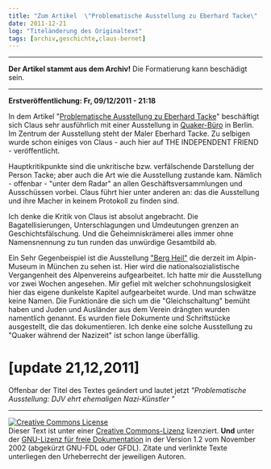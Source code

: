 ```yaml
---
title: "Zum Artikel  \"Problematische Ausstellung zu Eberhard Tacke\" [update 21,12,2011]"
date: 2011-12-21
log: "Titeländerung des Originaltext"
tags: [archiv,geschichte,claus-bernet]
---
```

<hr><b>Der Artikel stammt aus dem Archiv!</b> Die Formatierung kann beschädigt sein.<hr>
<b>Erstveröffentlichung: Fr, 09/12/2011 - 21:18</b>

<p>In dem Artikel "<a href="http://quaekernachrichten.blogspot.com/2011/12/problematische-ausstellung-zu-eberhard.html">Problematische Ausstellung zu Eberhard Tacke</a>" beschäftigt sich Claus sehr ausführlich mit einer Ausstellung in <a href="http://de.wikipedia.org/wiki/Qu%C3%A4kerb%C3%BCro">Quaker-Büro</a> in Berlin. Im Zentrum der Ausstellung steht der Maler Eberhard Tacke. Zu selbigen wurde schon einiges von Claus - auch hier auf THE INDEPENDENT FRIEND - veröffentlicht. </p>
<!--break-->
<p>Hauptkritikpunkte sind die unkritische bzw. verfälschende Darstellung der Person Tacke; aber auch die Art wie die Ausstellung zustande kam. Nämlich - offenbar - "unter dem Radar" an allen Geschäftsversammlungen und Ausschüssen vorbei. Claus führt hier unter anderen an: das die Ausstellung und ihre Macher in keinem Protokoll zu finden sind.</p>

<p>Ich denke die Kritik von Claus ist absolut angebracht. Die Bagatellisierungen, Unterschlagungen und Umdeutungen grenzen an Geschichtsfälschung. Und die Geheimniskrämerei alles immer ohne Namensnennung zu tun runden das unwürdige Gesamtbild ab.</p>

<p>Ein Sehr Gegenbeispiel ist die Ausstellung <a href="http://www.sueddeutsche.de/bayern/ausstellung-des-alpenvereins-berg-heil-1.1197402">"Berg Heil"</a> die derzeit im Alpin-Museum in München zu sehen ist. Hier wird die nationalsozialistische Vergangenheit des Alpenvereins aufgearbeitet. Ich hatte mir die Ausstellung vor zwei Wochen angesehen. Mir gefiel mit welcher schohnungslosigkeit hier das eigene dunkelste Kapitel aufgearbeitet wurde. Und man schwätze keine Namen. Die Funktionäre die sich um die "Gleichschaltung" bemüht haben und Juden und Ausländer aus dem Verein drängten wurden  namentlich genannt. Es wurden fiele Dokumente und Schriftstücke ausgestellt, die das dokumentieren. Ich denke eine solche Ausstellung zu "Quaker während der Nazizeit" ist schon lange überfällig. </p>

<h1>[update 21,12,2011]</h1>

Offenbar der Titel des Textes geändert und lautet jetzt <i>"Problematische Ausstellung: DJV ehrt ehemaligen Nazi-Künstler "</i>

<hr />
<p><a href="http://creativecommons.org/licenses/by-sa/3.0/de/" rel="license"><img src="http://i.creativecommons.org/l/by-sa/3.0/de/88x31.png" style="border-width: 0pt;" alt="Creative Commons License" /></a><br />
Dieser <span rel="dc:type" href="http://purl.org/dc/dcmitype/Text" xmlns:dc="http://purl.org/dc/elements/1.1/">Text</span> ist unter einer <a href="http://creativecommons.org/licenses/by-sa/3.0/de/" rel="license">Creative Commons-Lizenz</a> lizenziert. <b>Und</b> unter der <a href="http://de.wikipedia.org/wiki/GFDL">GNU-Lizenz f&uuml;r freie Dokumentation</a> in der Version 1.2 vom November 2002 (abgek&uuml;rzt GNU-FDL oder GFDL). Zitate und verlinkte Texte unterliegen den Urheberrecht der jeweiligen Autoren.</p>

